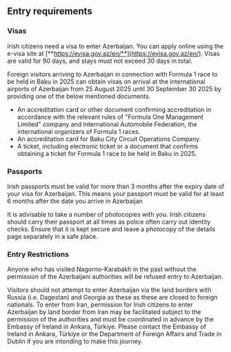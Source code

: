 ## Entry requirements

### **Visas**

Irish citizens need a visa to enter Azerbaijan. You can apply online using the e-visa site at [**https://evisa.gov.az/en/**](https://evisa.gov.az/en/). Visas are valid for 90 days, and stays must not exceed 30 days in total.

Foreign visitors arriving to Azerbaijan in connection with Formula 1 race to be held in Baku in 2025 can obtain visas on arrival at the international airports of Azerbaijan from 25 August 2025 until 30 September 30 2025 by providing one of the below mentioned documents.

* An accreditation card or other document confirming accreditation in accordance with the relevant rules of "Formula One Management Limited" company and International Automobile Federation, the international organizers of Formula 1 races.
* An accreditation card for Baku City Circuit Operations Company.
* A ticket, including electronic ticket or a document that confirms obtaining a ticket for Formula 1 race to be held in Baku in 2025.

### **Passports**

Irish passports must be valid for more than 3 months after the expiry date of your visa for Azerbaijan. This means your passport must be valid for at least 6 months after the date you arrive in Azerbaijan

It is advisable to take a number of photocopies with you. Irish citizens should carry their passport at all times as police often carry out identity checks. Ensure that it is kept secure and leave a photocopy of the details page separately in a safe place.

### **Entry Restrictions**

Anyone who has visited Nagorno-Karabakh in the past without the permission of the Azerbaijani authorities will be refused entry to Azerbaijan.

Visitors should not attempt to enter Azerbaijan via the land borders with Russia (i.e. Dagestan) and Georgia as these as these are closed to foreign nationals. To enter from Iran, permission for Irish citizens to enter Azerbaijan by land border from Iran may be facilitated subject to the permission of the authorities and must be coordinated in advance by the Embassy of Ireland in Ankara, Türkiye. Please contact the Embassy of Ireland in Ankara, Türkiye or the Department of Foreign Affairs and Trade in Dublin if you are intending to make this journey.